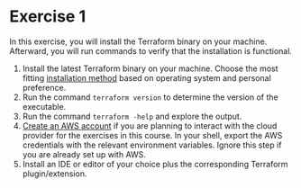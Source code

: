 # Exercise 1

In this exercise, you will install the Terraform binary on your machine. Afterward, you will run commands to verify that the installation is functional.

1. Install the latest Terraform binary on your machine. Choose the most fitting [installation method](https://learn.hashicorp.com/tutorials/terraform/install-cli) based on operating system and personal preference.
2. Run the command `terraform version` to determine the version of the executable.
3. Run the command `terraform -help` and explore the output.
4. [Create an AWS account](https://aws.amazon.com/) if you are planning to interact with the cloud provider for the exercises in this course. In your shell, export the AWS credentials with the relevant environment variables. Ignore this step if you are already set up with AWS.
5. Install an IDE or editor of your choice plus the corresponding Terraform plugin/extension.
